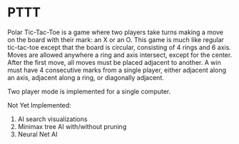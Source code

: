 PTTT
====

Polar Tic-Tac-Toe is a game where two players take turns making a move on the board with their mark: an X or an O.
This game is much like regular tic-tac-toe except that the board is circular, consisting of 4 rings and 6 axis. 
Moves are allowed anywhere a ring and axis intersect, except for the center.
After the first move, all moves must be placed adjacent to another.
A win must have 4 consecutive marks from a single player, either adjacent along an axis, adjacent along a ring, or diagonally adjacent.

Two player mode is implemented for a single computer.

Not Yet Implemented:

1. AI search visualizations
2. Minimax tree AI with/without pruning
3. Neural Net AI

